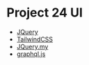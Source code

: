 # Project 24 UI

- [JQuery](https://jquery.com/)
- [TailwindCSS](https://tailwindcss.com/docs/installation)
- [JQuery.my](https://github.com/ermouth/jQuery.my)
- [graphql.js](https://github.com/f/graphql.js)
